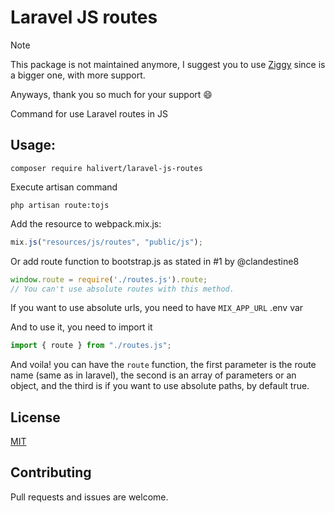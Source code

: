 # Laravel JS routes

> [!NOTE]
> This package is not maintained anymore, I suggest you to use
> [Ziggy](https://github.com/tighten/ziggy) since is a bigger one, with more
> support.
>
> Anyways, thank you so much for your support :smile:

Command for use Laravel routes in JS

## Usage:

```shell
composer require halivert/laravel-js-routes
```

Execute artisan command

```shell
php artisan route:tojs
```

Add the resource to webpack.mix.js:

```js
mix.js("resources/js/routes", "public/js");
```

Or add route function to bootstrap.js as stated in #1 by @clandestine8

```js
window.route = require('./routes.js').route;
// You can't use absolute routes with this method.
```

If you want to use absolute urls, you need to have `MIX_APP_URL` .env var

And to use it, you need to import it

```js
import { route } from "./routes.js";
```

And voila! you can have the `route` function, the first parameter is the route
name (same as in laravel), the second is an array of parameters or an object,
and the third is if you want to use absolute paths, by default true.

## License
[MIT](https://github.com/halivert/laravel-js-routes/blob/master/LICENSE)

## Contributing

Pull requests and issues are welcome.
